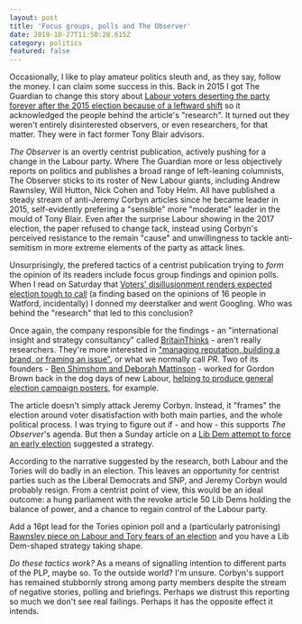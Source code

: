 ```yaml
---
layout: post
title: 'Focus groups, polls and The Observer'
date: 2019-10-27T11:50:28.615Z
category: politics
featured: false
---
```

Occasionally, I like to play amateur politics sleuth and, as they say, follow the money. I can claim some success in this. Back in 2015 I got The Guardian to change this story about [Labour voters deserting the party forever after the 2015 election because of a leftward shift](https://www.theguardian.com/politics/2015/jul/18/labour-party-voters-desertion-election) so it acknowledged the people behind the article's "research". It turned out they weren't entirely disinterested observers, or even researchers, for that matter. They were in fact former Tony Blair advisors.

<cite>The Observer</cite> is an overtly centrist publication, actively pushing for a change in the Labour party. Where The Guardian more or less objectively reports on politics and publishes a broad range of left-leaning columnists, The Observer sticks to its roster of New Labour giants, including Andrew Rawnsley, Will Hutton, Nick Cohen and Toby Helm. All have published a steady stream of anti-Jeremy Corbyn articles since he became leader in 2015, self-evidently prefering a "sensible" more "moderate" leader in the mould of Tony Blair. Even after the surprise Labour showing in the 2017 election, the paper refused to change tack, instead using Corbyn's perceived resistance to the remain "cause" and unwillingness to tackle anti-semitism in more extreme elements of the party as attack lines.

Unsurprisingly, the prefered tactics of a centrist publication trying to _form_ the opinion of its readers include focus group findings and opinion polls. When I read on Saturday that [Voters' disillusionment renders expected election tough to call](https://www.theguardian.com/uk-news/2019/oct/26/voters-disillusionment-renders-expected-election-tough-to-call) (a finding based on the opinions of 16 people in Watford, incidentally) I donned my deerstalker and went Googling. Who was behind the "research" that led to this conclusion?

Once again, the company responsible for the findings - an "international insight and strategy consultancy" called [BritainThinks](https://britainthinks.com/) - aren't really researchers. They're more interested in ["managing reputation, building a brand, or framing an issue"](https://britainthinks.com/what-we-do/strategy), or what we normally call _PR_. Two of its founders - [Ben Shimshom and Deborah Mattinson](https://britainthinks.com/team/) - worked for Gordon Brown back in the dog days of new Labour, [helping to produce general election campaign posters](https://www.prospectmagazine.co.uk/magazine/poster-truth-politics-the-gordon-brown-posters-for-the-election-that-never-was), for example.

The article doesn't simply attack Jeremy Corbyn. Instead, it "frames" the election around voter disatisfaction with both main parties, and the whole political process. I was trying to figure out if - and how - this supports <cite>The Observer</cite>'s agenda. But then a Sunday article on a [Lib Dem attempt to force an early election](https://www.theguardian.com/politics/2019/oct/26/boris-johnson-no-brexit-until-january-block-christmas-general-election) suggested a strategy.

According to the narrative suggested by the research, both Labour and the Tories will do badly in an election. This leaves an opportunity for centrist parties such as the Liberal Democrats and SNP, and Jeremy Corbyn would probably resign. From a centrist point of view, this would be an ideal outcome: a hung parliament with the revoke article 50 Lib Dems holding the balance of power, and a chance to regain control of the Labour party.

Add a 16pt lead for the Tories opinion poll and a (particularly patronising) [Rawnsley piece on Labour and Tory fears of an election](https://www.theguardian.com/commentisfree/2019/oct/27/turkeys-wont-vote-for-christmas-when-the-polls-are-telling-them-theyll-be-stuffed) and you have a Lib Dem-shaped strategy taking shape.

_Do these tactics work?_ As a means of signalling intention to different parts of the PLP, maybe so. To the outside world? I'm unsure. Corbyn's support has remained stubbornly strong among party members despite the stream of negative stories, polling and briefings. Perhaps we distrust this reporting so much we don't see real failings. Perhaps it has the opposite effect it intends. 









